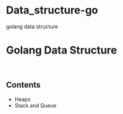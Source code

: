 # Data_structure-go
golang data structure
<body>
  <h1> Golang Data Structure </h1>
  <br>
  <h2>Contents</h2>
  <ul>
    <li>Heaps</li>
    <li>Stack and Queue</li>
  </ul>
</body>
